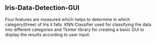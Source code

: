 ## Iris-Data-Detection-GUI

Four features are measured which helps to determine in which category(three) of Iris it falls. KNN Classifier used for classifying the data into different categories and Tkinter library for creating a basic GUI to display the results according to user input.
